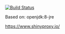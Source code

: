 [![Build Status](https://www.travis-ci.org/shizidushu/dockerfile.svg?branch=shinyproxy)](https://www.travis-ci.org/shizidushu/dockerfile)

Based on: openjdk:8-jre

https://www.shinyproxy.io/